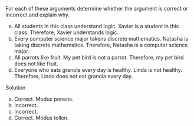 For each of these arguments determine whether the argument is correct or incorrect and explain why.

1. All students in this class understand logic. Xavier is a student in this class. Therefore, Xavier understands logic.
2. Every computer science major takens discrete mathematics. Natasha is taking discrete mathematics. Therefore, Natasha is a computer science major.
3. All parrots like fruit. My pet bird is not a parrot. Therefore, my pet bird does not like fruit.
4. Everyone who eats granola every day is healthy. Linda is not healthy. Therefore, Linda does not eat granola every day.

Solution

1. Correct. Modus ponens.
2. Incorrect.
3. Incorrect.
4. Correct. Modus tollen.

<style type="text/css">
    ol { list-style-type: lower-alpha; }
</style>